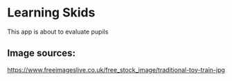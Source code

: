 # Learning Skids

This app is about to evaluate pupils

## Image sources:

https://www.freeimageslive.co.uk/free_stock_image/traditional-toy-train-jpg
